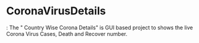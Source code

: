 # CoronaVirusDetails
: The " Country Wise Corona Details" is GUI based project to shows the live Corona Virus Cases, Death and Recover number.
